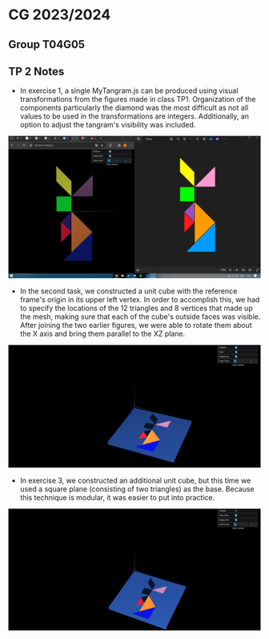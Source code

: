 # CG 2023/2024

## Group T04G05

## TP 2 Notes

- In exercise 1, a single MyTangram.js can be produced using visual transformations from the figures made in class TP1. Organization of the components particularly the diamond was the most difficult as not all values to be used in the transformations are integers. Additionally, an option to adjust the tangram's visibility was included.

![Screenshot 1](screenshots/cg-t04g05-tp2-1.png)

- In the second task, we constructed a unit cube with the reference frame's origin in its upper left vertex. In order to accomplish this, we had to specify the locations of the 12 triangles and 8 vertices that made up the mesh, making sure that each of the cube's outside faces was visible. After joining the two earlier figures, we were able to rotate them about the X axis and bring them parallel to the XZ plane.

![Screenshot 2](screenshots/cg-t04g05-tp2-2.png)

- In exercise 3, we constructed an additional unit cube, but this time we used a square plane (consisting of two triangles) as the base. Because this technique is modular, it was easier to put into practice.

![Screenshot 3](screenshots/cg-t04g05-tp2-3.png)